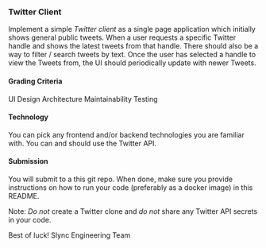 ### Twitter Client

Implement a simple *Twitter client* as a single page application which initially shows general public tweets. When a user requests a specific Twitter handle and shows the latest tweets from that handle. There should also be a way to filter / search tweets by text. Once the user has selected a handle to view the Tweets from, the UI should periodically update with newer Tweets. 

#### Grading Criteria

UI Design
Architecture
Maintainability
Testing

#### Technology

You can pick any frontend and/or backend technologies you are familiar with. You can and should use the Twitter API. 

#### Submission

You will submit to a this git repo. When done, make sure you provide instructions on how to run your code (preferably as a docker image) in this README.

Note: *Do not* create a Twitter clone and *do not* share any Twitter API secrets in your code.

Best of luck! 
Slync Engineering Team
